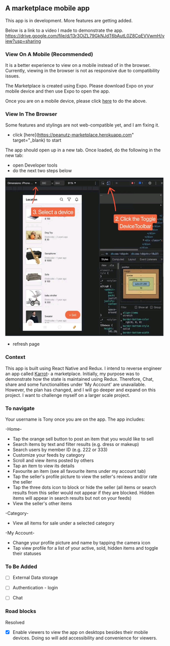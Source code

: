 ## A marketplace mobile app

This app is in development. More features are getting added.

Below is a link to a video I made to demonstrate the app.
https://drive.google.com/file/d/13r3OjZL79GkNJdT6bAutL0Z8CqEVVwmH/view?usp=sharing

### View On A Mobile (Recommended)

It is a better experience to view on a mobile instead of in the browser. Currently, viewing in the browser is not as responsive due to compatibility issues.

The Marketplace is created using Expo. Please download Expo on your mobile device and then use Expo to open the app.

Once you are on a mobile device, please click [here](https://expo.dev/@peanutz/karrot) to do the above.

### View In The Browser

Some features and stylings are not web-compatible yet, and I am fixing it.

- click [here](https://peanutz-marketplace.herokuapp.com" target="\_blank) to start

The app should open up in a new tab. Once loaded, do the following in the new tab:

- open Developer tools
- do the next two steps below

<img src="assets/readme-instruction.jpg" width="500" height="500">

- refresh page

### Context

This app is built using React Native and Redux. I intend to reverse engineer an app called [Karrot](https://uk.karrotmarket.com/)- a marketplace. Initially, my purpose was to demonstrate how the state is maintained using Redux. Therefore, Chat, share and some functionalities under 'My Account' are unavailable. However, the plan has changed, and I will go deeper and expand on this project. I want to challenge myself on a larger scale project.

### To navigate

Your username is Tony once you are on the app. The app includes:

-Home-

- Tap the orange sell button to post an item that you would like to sell
- Search items by text and filter results (e.g. dress or makeup)
- Search users by member ID (e.g. 222 or 333)
- Customize your feeds by category
- Scroll and view items posted by others
- Tap an item to view its details
- Favourite an item (see all favourite items under my account tab)
- Tap the seller's profile picture to view the seller's reviews and/or rate the seller
- Tap the three dots icon to block or hide the seller (all items or search results from this seller would not appear if they are blocked. Hidden items will appear in search results but not on your feeds)
- View the seller's other items

-Category-

- View all items for sale under a selected category

-My Account-

- Change your profile picture and name by tapping the camera icon
- Tap view profile for a list of your active, sold, hidden items and toggle their statuses

### To Be Added

- [ ] External Data storage

- [ ] Authentication - login

- [ ] Chat

### Road blocks

Resolved

- [x] Enable viewers to view the app on desktops besides their mobile devices. Doing so will add accessibility and convenience for viewers.
